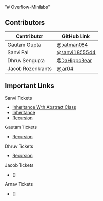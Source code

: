 "# Overflow-Minilabs" 

## Contributors
Contributor | GitHub Link |
----------- | ----------- |
Gautam Gupta | [@batman084](https://github.com/batman084) |
Sanvi Pal | [@sanvi1855544](https://github.com/sanvi1855544) |
Dhruv Sengupta | [@DaHippoBear](https://github.com/DaHippoBear) |
Jacob Rozenkrants | [@jar04](https://github.com/jar04) |



## Important Links

Sanvi Tickets
- [Inheritance With Abstract Class](https://github.com/batman084/Overflow-Minilabs/tree/main/src/sanvi/src/InheritanceWithAbstract)
- [Inheritance](https://github.com/batman084/Overflow-Minilabs/tree/main/src/sanvi/src/Inheritance)
- [Recursion](https://github.com/batman084/Overflow-Minilabs/tree/main/src/sanvi/src/Recursion)

Gautam Tickets
- [Recursion](https://github.com/batman084/Overflow-Minilabs/tree/main/src/gautam/src)

Dhruv Tickets
- [Recursion](https://github.com/batman084/Overflow-Minilabs/tree/main/src/dhruv/src)

Jacob Tickets
- []

Arnav Tickets
- []
